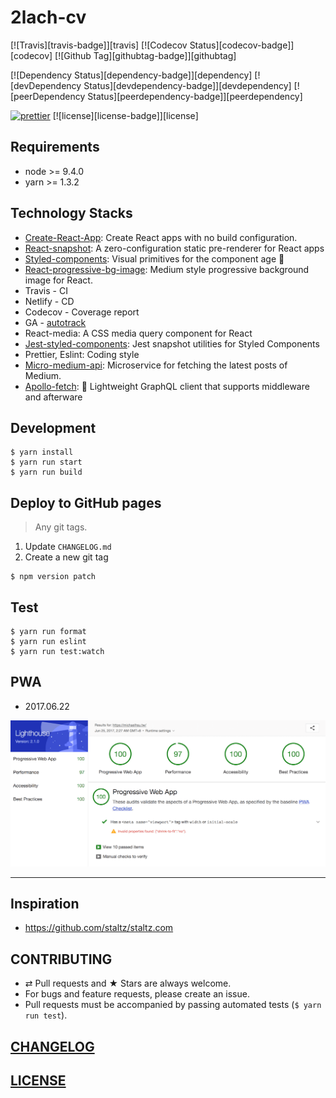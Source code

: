 # 2lach-cv

[![Travis][travis-badge]][travis]
[![Codecov Status][codecov-badge]][codecov]
[![Github Tag][githubtag-badge]][githubtag]

[![Dependency Status][dependency-badge]][dependency]
[![devDependency Status][devdependency-badge]][devdependency]
[![peerDependency Status][peerdependency-badge]][peerdependency]

[![prettier][prettier-badge]][prettier]
[![license][license-badge]][license]

## Requirements

* node >= 9.4.0
* yarn >= 1.3.2

## Technology Stacks

* [Create-React-App](https://github.com/facebookincubator/create-react-app): Create React apps with no build configuration.
* [React-snapshot](https://www.npmjs.com/package/react-snapshot): A zero-configuration static pre-renderer for React apps
* [Styled-components](https://github.com/styled-components/styled-components): Visual primitives for the component age 💅
* [React-progressive-bg-image](https://github.com/evenchange4/react-progressive-bg-image): Medium style progressive background image for React.
* Travis - CI
* Netlify - CD
* Codecov - Coverage report
* GA - [autotrack](https://github.com/googleanalytics/autotrack)
* React-media: A CSS media query component for React
* [Jest-styled-components](https://github.com/styled-components/jest-styled-components): Jest snapshot utilities for Styled Components
* Prettier, Eslint: Coding style
* [Micro-medium-api](https://github.com/evenchange4/micro-medium-api): Microservice for fetching the latest posts of Medium.
* [Apollo-fetch](https://github.com/apollographql/apollo-fetch): 🐶 Lightweight GraphQL client that supports middleware and afterware

## Development

```console
$ yarn install
$ yarn run start
$ yarn run build
```

## Deploy to GitHub pages

> Any git tags.

1. Update `CHANGELOG.md`
2. Create a new git tag

```console
$ npm version patch
```

## Test

```
$ yarn run format
$ yarn run eslint
$ yarn run test:watch
```

## PWA

* 2017.06.22

![](./docs/20170625pwa.png)

---

## Inspiration

* https://github.com/staltz/staltz.com

## CONTRIBUTING

* ⇄ Pull requests and ★ Stars are always welcome.
* For bugs and feature requests, please create an issue.
* Pull requests must be accompanied by passing automated tests (`$ yarn run test`).

## [CHANGELOG](CHANGELOG.md)

## [LICENSE](LICENSE)


[prettier-badge]: https://img.shields.io/badge/styled_with-prettier-ff69b4.svg
[prettier]: https://github.com/prettier/prettier
